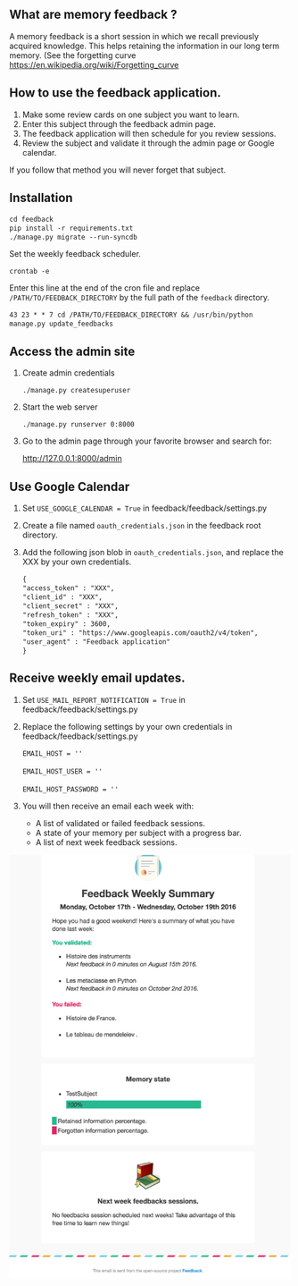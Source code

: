 What are memory feedback ?
--------------------------

A memory feedback is a short session in which we recall previously acquired knowledge.
This helps retaining the information in our long term memory.
(See the forgetting curve  https://en.wikipedia.org/wiki/Forgetting_curve


How to use the feedback application.
------------------------------------

1. Make some review cards on one subject you want to learn.
2. Enter this subject through the feedback admin page.
3. The feedback application will then schedule for you review sessions.
4. Review the subject and validate it through the admin page or Google calendar.

If you follow that method you will never forget that subject.


Installation
------------

    cd feedback
	pip install -r requirements.txt
	./manage.py migrate --run-syncdb

Set the weekly feedback scheduler.

	crontab -e

Enter this line at the end of the cron file and replace `/PATH/TO/FEEDBACK_DIRECTORY` by the full
path of the `feedback` directory.

	43 23 * * 7 cd /PATH/TO/FEEDBACK_DIRECTORY && /usr/bin/python manage.py update_feedbacks
	

Access the admin site
---------------------

1. Create admin credentials

	```
	./manage.py createsuperuser
	```
	
2. Start the web server

    ```
	./manage.py runserver 0:8000
	```
	
3. Go to the admin page through your favorite browser and search for:
	
	http://127.0.0.1:8000/admin


Use Google Calendar
-------------------

1. Set `USE_GOOGLE_CALENDAR = True` in feedback/feedback/settings.py

2. Create a file named `oauth_credentials.json` in the feedback root directory.

3.	Add the following json blob in `oauth_credentials.json`, and replace the XXX by your own credentials.

	```
	{
	"access_token" : "XXX",
	"client_id" : "XXX",
	"client_secret" : "XXX",
	"refresh_token" : "XXX",
	"token_expiry" : 3600,
	"token_uri" : "https://www.googleapis.com/oauth2/v4/token",
	"user_agent" : "Feedback application"
	}
	```
	
Receive weekly email updates.
-----------------------------

1. Set `USE_MAIL_REPORT_NOTIFICATION = True` in feedback/feedback/settings.py

2. Replace the following settings by your own credentials in feedback/feedback/settings.py

	```
	EMAIL_HOST = ''

	EMAIL_HOST_USER = ''
	
	EMAIL_HOST_PASSWORD = ''
	```
	
3. You will then receive an email each week with:
	
	* A list of validated or failed feedback sessions.
	* A state of your memory per subject with a progress bar.
	* A list of next week feedback sessions.
	
![alt tag](https://raw.githubusercontent.com/jpaille/feedback/master/static/img/email_report_example.png)
	





	
